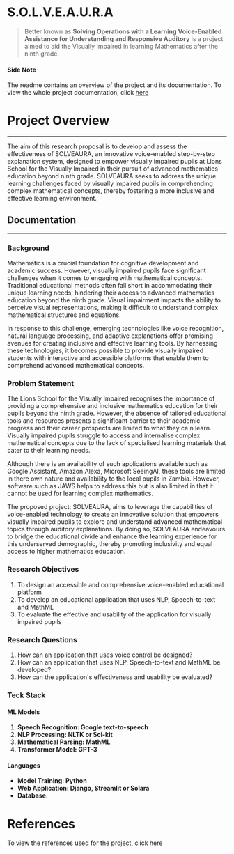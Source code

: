 # S.O.L.V.E.A.U.R.A
> Better known as **Solving Operations with a Learning Voice-Enabled Assistance for Understanding and Responsive Auditory** is a project aimed to aid the Visually Impaired in learning Mathematics after the ninth grade.

#### Side Note
The readme contains an overview of the project and its documentation. To view the whole project documentation, click [here](https://github.com/akebu6/SOLVEAURA/wiki)

# Project Overview
---
The aim of this research proposal is to develop and assess the effectiveness of SOLVEAURA, an innovative voice-enabled step-by-step explanation system, designed to empower visually impaired pupils at Lions School for the Visually Impaired in their pursuit of advanced mathematics education beyond ninth grade. SOLVEAURA seeks to address the unique learning challenges faced by visually impaired pupils in comprehending complex mathematical concepts, thereby fostering a more inclusive and effective learning environment.

## Documentation 
---
### Background
Mathematics is a crucial foundation for cognitive development and academic success. However, visually impaired pupils face significant challenges when it comes to engaging with mathematical concepts. Traditional educational methods often fall short in accommodating their unique learning needs, hindering their access to advanced mathematics education beyond the ninth grade. Visual impairment impacts the ability to perceive visual representations, making it difficult to understand complex mathematical structures and equations.

In response to this challenge, emerging technologies like voice recognition, natural language processing, and adaptive explanations offer promising avenues for creating inclusive and effective learning tools. By harnessing these technologies, it becomes possible to provide visually impaired students with interactive and accessible platforms that enable them to comprehend advanced mathematical concepts.

### Problem Statement
The Lions School for the Visually Impaired recognises the importance of providing a comprehensive and inclusive mathematics education for their pupils beyond the ninth grade. However, the absence of tailored educational tools and resources presents a significant barrier to their academic progress and their career prospects are limited to what they ca n learn. Visually impaired pupils struggle to access and internalise complex mathematical concepts due to the lack of specialised learning materials that cater to their learning needs.

Although there is an availability of such applications available such as Google Assistant, Amazon Alexa, Microsoft SeeingAI, these tools are limited in there own nature and availability to the local pupils in Zambia. However, software such as JAWS helps to address this but is also limited in that it cannot be used for learning complex mathematics.

The proposed project: SOLVEAURA, aims to leverage the capabilities of voice-enabled technology to create an innovative solution that empowers visually impaired pupils to explore and understand advanced mathematical topics through auditory explanations. By doing so, SOLVEAURA endeavours to bridge the educational divide and enhance the learning experience for this underserved demographic, thereby promoting inclusivity and equal access to higher mathematics education.


### Research Objectives
1. To design an accessible and comprehensive voice-enabled educational platform
2. To develop an educational application that uses NLP, Speech-to-text and MathML
3. To evaluate the effective and usability of the application for visually impaired pupils

### Research Questions
1. How can an application that uses voice control be designed?
2. How can an application that uses NLP, Speech-to-text and MathML be developed?
3. How can the application's effectiveness and usability be evaluated?

### Teck Stack
#### ML Models
1. **Speech Recognition: Google text-to-speech**
2. **NLP Processing: NLTK or Sci-kit**
3. **Mathematical Parsing: MathML**
4. **Transformer Model: GPT-3**

#### Languages
- **Model Training: Python**
- **Web Application: Django, Streamlit or Solara**
- **Database:**

# References
To view the references used for the project, click [here](https://github.com/akebu6/SOLVEAURA/wiki/References-List)
